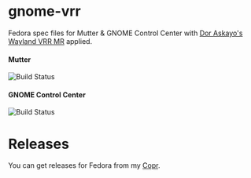 # gnome-vrr
Fedora spec files for Mutter & GNOME Control Center with [Dor Askayo's Wayland VRR MR](https://gitlab.gnome.org/GNOME/mutter/-/merge_requests/1154) applied.

#### Mutter
![Build Status](https://copr.fedorainfracloud.org/coprs/dwagelaar/gnome-vrr/package/mutter/status_image/last_build.png?)

#### GNOME Control Center
![Build Status](https://copr.fedorainfracloud.org/coprs/dwagelaar/gnome-vrr/package/gnome-control-center/status_image/last_build.png?)

# Releases
You can get releases for Fedora from my [Copr](https://copr.fedorainfracloud.org/coprs/dwagelaar/gnome-vrr/).

